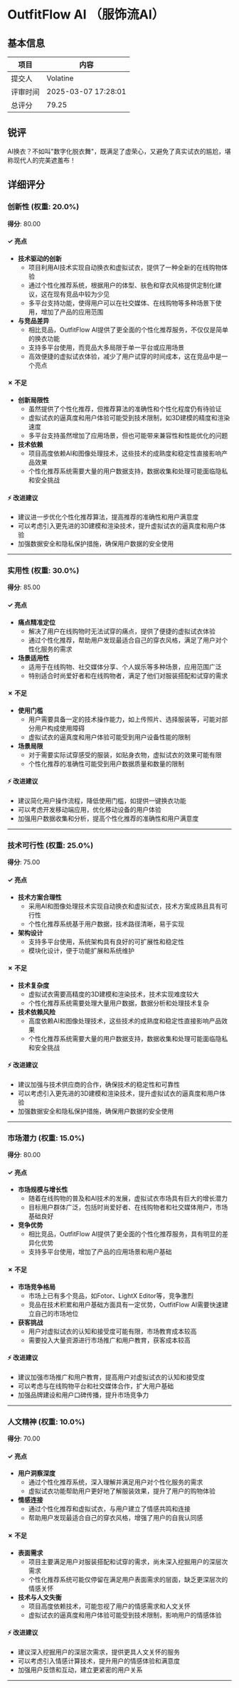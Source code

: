 # OutfitFlow AI （服饰流AI）

## 基本信息

| 项目 | 内容 |
|------|------|
| 提交人 | Volatine |
| 评审时间 | 2025-03-07 17:28:01 |
| 总评分 | 79.25 |

## 锐评

AI换衣？不如叫"数字化脱衣舞"，既满足了虚荣心，又避免了真实试衣的尴尬，堪称现代人的完美遮羞布！

## 详细评分

### 创新性 (权重: 20.0%)

**得分**: 80.00

#### ✓ 亮点

* **技术驱动的创新**
  * 项目利用AI技术实现自动换衣和虚拟试衣，提供了一种全新的在线购物体验
  * 通过个性化推荐系统，根据用户的体型、肤色和穿衣风格提供定制化建议，这在现有竞品中较为少见
  * 多平台支持功能，使得用户可以在社交媒体、在线购物等多种场景下使用，增加了产品的应用范围
* **与竞品差异**
  * 相比竞品，OutfitFlow AI提供了更全面的个性化推荐服务，不仅仅是简单的换衣功能
  * 支持多平台使用，而竞品大多局限于单一平台或应用场景
  * 高效便捷的虚拟试衣体验，减少了用户试穿的时间成本，这在竞品中是一个亮点

#### ✗ 不足

* **创新局限性**
  * 虽然提供了个性化推荐，但推荐算法的准确性和个性化程度仍有待验证
  * 虚拟试衣的逼真度和用户体验可能受到技术限制，如3D建模的精度和渲染速度
  * 多平台支持虽然增加了应用场景，但也可能带来兼容性和性能优化的问题
* **技术依赖**
  * 项目高度依赖AI和图像处理技术，这些技术的成熟度和稳定性直接影响产品效果
  * 个性化推荐系统需要大量的用户数据支持，数据收集和处理可能面临隐私和安全挑战

#### ⚡ 改进建议

* 建议进一步优化个性化推荐算法，提高推荐的准确性和用户满意度
* 可以考虑引入更先进的3D建模和渲染技术，提升虚拟试衣的逼真度和用户体验
* 加强数据安全和隐私保护措施，确保用户数据的安全使用

---

### 实用性 (权重: 30.0%)

**得分**: 85.00

#### ✓ 亮点

* **痛点精准定位**
  * 解决了用户在线购物时无法试穿的痛点，提供了便捷的虚拟试衣体验
  * 通过个性化推荐，帮助用户发现最适合自己的穿衣风格，满足了用户对个性化服务的需求
* **场景适用性**
  * 适用于在线购物、社交媒体分享、个人娱乐等多种场景，应用范围广泛
  * 特别适合时尚爱好者和在线购物者，满足了他们对服装搭配和试穿的需求

#### ✗ 不足

* **使用门槛**
  * 用户需要具备一定的技术操作能力，如上传照片、选择服装等，可能对部分用户构成使用障碍
  * 虚拟试衣的逼真度和用户体验可能受到用户设备性能的限制
* **场景局限**
  * 对于需要实际试穿感受的服装，如贴身衣物，虚拟试衣的效果可能有限
  * 个性化推荐的准确性可能受到用户数据质量和数量的限制

#### ⚡ 改进建议

* 建议简化用户操作流程，降低使用门槛，如提供一键换衣功能
* 可以考虑开发移动端应用，优化移动设备的用户体验
* 加强用户数据收集和分析，提高个性化推荐的准确性和用户满意度

---

### 技术可行性 (权重: 25.0%)

**得分**: 75.00

#### ✓ 亮点

* **技术方案合理性**
  * 采用AI和图像处理技术实现自动换衣和虚拟试衣，技术方案成熟且具有可行性
  * 个性化推荐系统基于用户数据，技术路径清晰，易于实现
* **架构设计**
  * 支持多平台使用，系统架构具有良好的可扩展性和稳定性
  * 模块化设计，便于功能扩展和系统维护

#### ✗ 不足

* **技术复杂度**
  * 虚拟试衣需要高精度的3D建模和渲染技术，技术实现难度较大
  * 个性化推荐系统需要处理大量用户数据，数据分析和处理技术复杂
* **技术依赖风险**
  * 高度依赖AI和图像处理技术，这些技术的成熟度和稳定性直接影响产品效果
  * 个性化推荐系统需要大量的用户数据支持，数据收集和处理可能面临隐私和安全挑战

#### ⚡ 改进建议

* 建议加强与技术供应商的合作，确保技术的稳定性和可靠性
* 可以考虑引入更先进的3D建模和渲染技术，提升虚拟试衣的逼真度和用户体验
* 加强数据安全和隐私保护措施，确保用户数据的安全使用

---

### 市场潜力 (权重: 15.0%)

**得分**: 80.00

#### ✓ 亮点

* **市场规模与增长性**
  * 随着在线购物的普及和AI技术的发展，虚拟试衣市场具有巨大的增长潜力
  * 目标用户群体广泛，包括时尚爱好者、在线购物者和社交媒体用户，市场基础良好
* **竞争优势**
  * 相比竞品，OutfitFlow AI提供了更全面的个性化推荐服务，具有明显的差异化优势
  * 支持多平台使用，增加了产品的应用场景和用户基础

#### ✗ 不足

* **市场竞争格局**
  * 市场上已有多个竞品，如Fotor、LightX Editor等，竞争激烈
  * 竞品在技术积累和用户基础方面具有一定优势，OutfitFlow AI需要快速建立自己的市场地位
* **获客挑战**
  * 用户对虚拟试衣的认知和接受度可能有限，市场教育成本较高
  * 需要投入大量资源进行市场推广和用户教育，获客成本较高

#### ⚡ 改进建议

* 建议加强市场推广和用户教育，提高用户对虚拟试衣的认知和接受度
* 可以考虑与在线购物平台和社交媒体合作，扩大用户基础
* 加强品牌建设和用户口碑传播，提升市场竞争力

---

### 人文精神 (权重: 10.0%)

**得分**: 70.00

#### ✓ 亮点

* **用户洞察深度**
  * 通过个性化推荐系统，深入理解并满足用户对个性化服务的需求
  * 虚拟试衣功能帮助用户更好地了解服装效果，提升了用户的购物体验
* **情感连接**
  * 通过个性化推荐和虚拟试衣，与用户建立了情感共鸣和连接
  * 帮助用户发现最适合自己的穿衣风格，增强了用户的自我认同感

#### ✗ 不足

* **表面需求**
  * 项目主要满足用户对服装搭配和试穿的需求，尚未深入挖掘用户的深层次需求
  * 个性化推荐系统可能仅停留在满足用户表面需求的层面，缺乏更深层次的情感关怀
* **技术与人文失衡**
  * 项目高度依赖技术，可能忽视了用户的情感需求和人文关怀
  * 虚拟试衣的逼真度和用户体验可能受到技术限制，影响用户的情感体验

#### ⚡ 改进建议

* 建议深入挖掘用户的深层次需求，提供更具人文关怀的服务
* 可以考虑引入情感计算技术，提升用户的情感体验和满意度
* 加强用户反馈和互动，建立更紧密的用户关系

---

